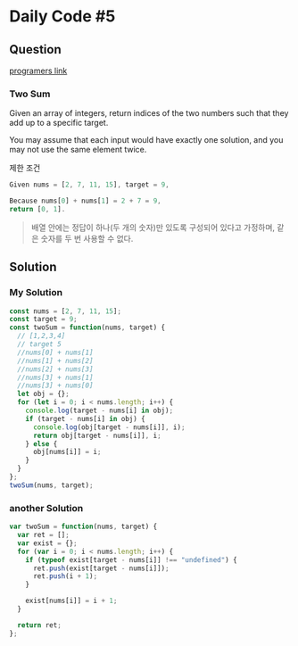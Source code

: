 # Daily Code #5

## Question

[programers link](https://leetcode.com/problems/two-sum/)

### Two Sum

Given an array of integers, return indices of the two numbers such that they add up to a specific target.

You may assume that each input would have exactly one solution, and you may not use the same element twice.

제한 조건

```js
Given nums = [2, 7, 11, 15], target = 9,

Because nums[0] + nums[1] = 2 + 7 = 9,
return [0, 1].
```

> 배열 안에는 정답이 하나(두 개의 숫자)만 있도록 구성되어 있다고 가정하며, 같은 숫자를 두 번 사용할 수 없다.

## Solution

### My Solution

```js
const nums = [2, 7, 11, 15];
const target = 9;
const twoSum = function(nums, target) {
  // [1,2,3,4]
  // target 5
  //nums[0] + nums[1]
  //nums[1] + nums[2]
  //nums[2] + nums[3]
  //nums[3] + nums[1]
  //nums[3] + nums[0]
  let obj = {};
  for (let i = 0; i < nums.length; i++) {
    console.log(target - nums[i] in obj);
    if (target - nums[i] in obj) {
      console.log(obj[target - nums[i]], i);
      return obj[target - nums[i]], i;
    } else {
      obj[nums[i]] = i;
    }
  }
};
twoSum(nums, target);
```

### another Solution

```js
var twoSum = function(nums, target) {
  var ret = [];
  var exist = {};
  for (var i = 0; i < nums.length; i++) {
    if (typeof exist[target - nums[i]] !== "undefined") {
      ret.push(exist[target - nums[i]]);
      ret.push(i + 1);
    }

    exist[nums[i]] = i + 1;
  }

  return ret;
};
```
